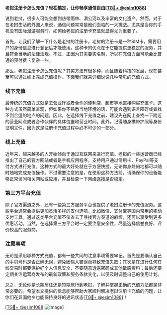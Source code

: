 **老挝注册卡怎么充值？轻松搞定，让你畅享通信自由[[TG💪+ @esim1088](https://t.me/s/esim1088)]**

说到老挝，很多人可能会想到热带雨林、湄公河以及丰富的文化遗产。然而，对于在老挝生活的外国人来说，通信问题常常是他们面临的一大挑战。尤其是当你的手机没有国际漫游服务时，如何给老挝的注册卡充值就显得尤为重要了。

首先，让我们了解一下什么是老挝的注册卡。老挝的注册卡是一种SIM卡，需要用户的身份信息进行登记后才能使用。这种卡的优点在于它能提供更稳定的服务，并且符合当地的法律法规。不过，正因为其需要实名制，所以在充值方面可能会比普通的预付费卡复杂一些。

那么，老挝注册卡怎么充值呢？其实方法有很多种，而且随着科技的发展，现在甚至可以通过线上完成充值操作。下面我们就来详细说说几种常见的充值方式。

### 线下充值

最传统的充值方式就是去营业厅或者合作的便利店、超市等地直接购买充值卡。这种方式虽然简单直观，但如果你不熟悉当地环境的话，可能会遇到语言障碍或者找不到合适的地点的问题。因此，在选择线下充值之前，建议先在网上查找一下附近的营业网点或者合作伙伴的具体位置和营业时间。此外，记得随身携带护照等身份证明文件，因为这是注册卡充值过程中必不可少的一部分。

### 线上充值

近年来，越来越多的人开始倾向于通过互联网来进行充值。老挝的一些运营商已经推出了自己的官方网站或者是手机应用程序，支持用户通过信用卡、PayPal等支付方式进行充值。这种方式的最大好处就在于方便快捷，无论你身处何地都可以随时随地完成充值操作。不过需要注意的是，在使用这种方法前，请确保你的设备能够正常访问相关网站或应用，并且检查一下网络连接是否稳定。

### 第三方平台充值

除了官方渠道之外，还有一些第三方服务平台也提供了老挝注册卡的充值服务。这些平台通常会提供更加灵活多样的支付选项，比如微信、支付宝等国内常用的移动支付工具。通过这类平台充值不仅省去了寻找官方渠道的麻烦，还可以享受到更多优惠活动。当然，在选择第三方平台时一定要注意安全性，尽量选择信誉良好、评价较高的服务商。

### 注意事项

无论是采用哪种方式充值，都有一些共同的注意事项需要牢记。首先是要确认自己的手机号码是否正确无误，避免因输入错误而导致充值失败；其次是在进行任何在线交易时都要保护好个人信息安全，不要随意透露密码或其他敏感资料；最后还要定期关注运营商发布的最新政策和服务条款变化，以便及时调整自己的使用计划。

总之，无论你是长期居住还是短期旅行到老挝，了解并掌握正确的充值方法都是非常必要的。希望本文提供的信息能够帮助大家顺利解决老挝注册卡充值的问题，让你们在异国他乡也能保持良好的通讯状态[[TG💪+ @esim1088](https://t.me/s/esim1088)]！

[[TG💪+ @esim1088](https://t.me/s/esim1088) ![Image](https://i.postimg.cc/4NQfJmqS/Snipaste-2025-05-13-00-14-12.png)]